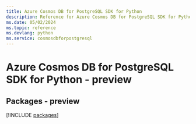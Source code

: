 ```yaml
---
title: Azure Cosmos DB for PostgreSQL SDK for Python
description: Reference for Azure Cosmos DB for PostgreSQL SDK for Python
ms.date: 05/02/2024
ms.topic: reference
ms.devlang: python
ms.service: cosmosdbforpostgresql
---
```

# Azure Cosmos DB for PostgreSQL SDK for Python - preview
## Packages - preview
[!INCLUDE [packages](cosmos-db-for-postgresql-index.md)]